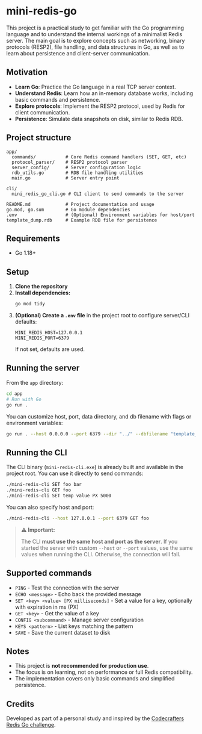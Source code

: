 # mini-redis-go

This project is a practical study to get familiar with the Go programming language and to understand the internal workings of a minimalist Redis server. The main goal is to explore concepts such as networking, binary protocols (RESP2), file handling, and data structures in Go, as well as to learn about persistence and client-server communication.

## Motivation

- **Learn Go**: Practice the Go language in a real TCP server context.
- **Understand Redis**: Learn how an in-memory database works, including basic commands and persistence.
- **Explore protocols**: Implement the RESP2 protocol, used by Redis for client communication.
- **Persistence**: Simulate data snapshots on disk, similar to Redis RDB.

## Project structure

```
app/
  commands/           # Core Redis command handlers (SET, GET, etc)
  protocol_parser/    # RESP2 protocol parser
  server_config/      # Server configuration logic
  rdb_utils.go        # RDB file handling utilities
  main.go             # Server entry point

cli/
  mini_redis_go_cli.go # CLI client to send commands to the server

README.md             # Project documentation and usage
go.mod, go.sum        # Go module dependencies
.env                  # (Optional) Environment variables for host/port
template_dump.rdb     # Example RDB file for persistence
```

## Requirements

- Go 1.18+

## Setup

1. **Clone the repository**
2. **Install dependencies:**
   ```sh
   go mod tidy
   ```
3. **(Optional) Create a `.env` file** in the project root to configure server/CLI defaults:
   ```env
   MINI_REDIS_HOST=127.0.0.1
   MINI_REDIS_PORT=6379
   ```
   If not set, defaults are used.

## Running the server

From the `app` directory:
```sh
cd app
# Run with Go
go run .
```

You can customize host, port, data directory, and db filename with flags or environment variables:
```sh
go run . --host 0.0.0.0 --port 6379 --dir "../" --dbfilename "template_dump.rdb"
```

## Running the CLI

The CLI binary (`mini-redis-cli.exe`) is already built and available in the project root. You can use it directly to send commands:

```sh
./mini-redis-cli SET foo bar
./mini-redis-cli GET foo
./mini-redis-cli SET temp value PX 5000
```

You can also specify host and port:
```sh
./mini-redis-cli --host 127.0.0.1 --port 6379 GET foo
```

> **⚠️ Important:**
> 
> The CLI **must use the same host and port as the server**. If you started the server with custom `--host` or `--port` values, use the same values when running the CLI. Otherwise, the connection will fail.

## Supported commands

- `PING`                   - Test the connection with the server
- `ECHO <message>`         - Echo back the provided message
- `SET <key> <value> [PX milliseconds]` - Set a value for a key, optionally with expiration in ms (PX)
- `GET <key>`              - Get the value of a key
- `CONFIG <subcommand>`    - Manage server configuration
- `KEYS <pattern>`         - List keys matching the pattern
- `SAVE`                   - Save the current dataset to disk

## Notes

- This project is **not recommended for production use**.
- The focus is on learning, not on performance or full Redis compatibility.
- The implementation covers only basic commands and simplified persistence.

## Credits

Developed as part of a personal study and inspired by the [Codecrafters Redis Go challenge](https://codecrafters.io/challenges/redis). 